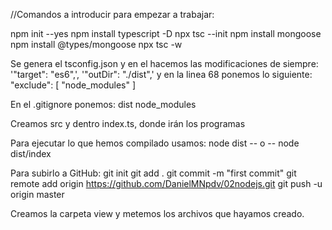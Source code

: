 //Comandos a introducir para empezar a trabajar:

npm init --yes
npm install typescript -D 
npx tsc --init 
npm install mongoose
npm install @types/mongoose
npx tsc -w

Se genera el tsconfig.json y en el hacemos las modificaciones de siempre: '"target": "es6",', '"outDir": "./dist",' 
y en la linea 68 ponemos lo siguiente: 
"exclude": [ "node_modules" ] 

En el .gitignore ponemos: 
dist 
node_modules

Creamos src y dentro index.ts, donde irán los programas

Para ejecutar lo que hemos compilado usamos: 
node dist 
-- o -- 
node dist/index

Para subirlo a GitHub:
git init 
git add . 
git commit -m "first commit" 
git remote add origin https://github.com/DanielMNpdv/02nodejs.git
git push -u origin master 

Creamos la carpeta view y metemos los archivos que hayamos creado.